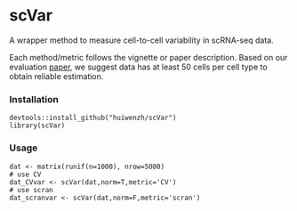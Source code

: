 # scVar
A wrapper method to measure cell-to-cell variability in scRNA-seq data.

Each method/metric follows the vignette or paper description. Based on our evaluation [paper](https://www.biorxiv.org/content/10.1101/2022.11.24.517880v1.full.pdf+html), we suggest data has at least 50 cells per cell type to obtain reliable estimation.

### Installation 
```
devtools::install_github("huiwenzh/scVar")
library(scVar)
```

### Usage 
```
dat <- matrix(runif(n=1000), nrow=5000)
# use CV
dat_CVvar <- scVar(dat,norm=T,metric='CV')
# use scran
dat_scranvar <- scVar(dat,norm=F,metric='scran')
```


